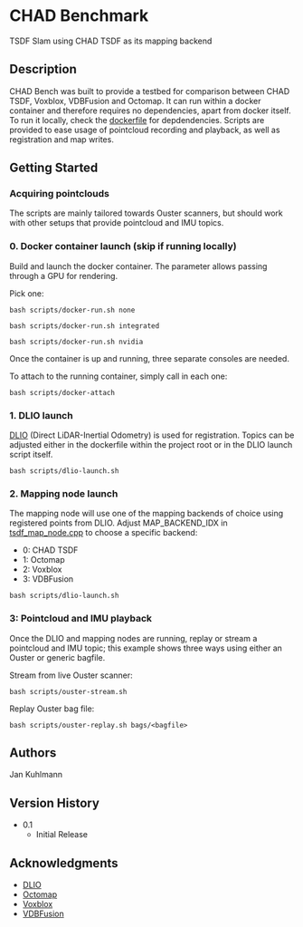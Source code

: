# CHAD Benchmark

TSDF Slam using CHAD TSDF as its mapping backend

## Description

CHAD Bench was built to provide a testbed for comparison between CHAD TSDF, Voxblox, VDBFusion and Octomap.
It can run within a docker container and therefore requires no dependencies, apart from docker itself.
To run it locally, check the [dockerfile](dockerfile) for depdendencies.
Scripts are provided to ease usage of pointcloud recording and playback, as well as registration and map writes.

## Getting Started

### Acquiring pointclouds
The scripts are mainly tailored towards Ouster scanners, but should work with other setups that provide pointcloud and IMU topics.

### 0. Docker container launch (skip if running locally)

Build and launch the docker container. The parameter allows passing through a GPU for rendering.

Pick one:

```
bash scripts/docker-run.sh none
```

```
bash scripts/docker-run.sh integrated
```

```
bash scripts/docker-run.sh nvidia
```

Once the container is up and running, three separate consoles are needed.

To attach to the running container, simply call in each one:
```
bash scripts/docker-attach
```

### 1. DLIO launch

[DLIO](https://github.com/vectr-ucla/direct_lidar_inertial_odometry.git) (Direct LiDAR-Inertial Odometry) is used for registration. Topics can be adjusted either in the dockerfile within the project root or in the DLIO launch script itself.
```
bash scripts/dlio-launch.sh
```

### 2. Mapping node launch

The mapping node will use one of the mapping backends of choice using registered points from DLIO. Adjust MAP_BACKEND_IDX in [tsdf_map_node.cpp](src/tsdf_map/src/tsdf_map_node.cpp) to choose a specific backend:
* 0: CHAD TSDF
* 1: Octomap
* 2: Voxblox
* 3: VDBFusion
```
bash scripts/dlio-launch.sh
```
### 3: Pointcloud and IMU playback

Once the DLIO and mapping nodes are running, replay or stream a pointcloud and IMU topic; this example shows three ways using either an Ouster or generic bagfile.

Stream from live Ouster scanner:
```
bash scripts/ouster-stream.sh
```

Replay Ouster bag file:
```
bash scripts/ouster-replay.sh bags/<bagfile>
```

## Authors

Jan Kuhlmann

## Version History

* 0.1
    * Initial Release

## Acknowledgments

* [DLIO](https://github.com/vectr-ucla/direct_lidar_inertial_odometry)
* [Octomap](https://github.com/OctoMap/octomap)
* [Voxblox](https://github.com/ethz-asl/voxblox)
* [VDBFusion](https://github.com/PRBonn/vdbfusion)
